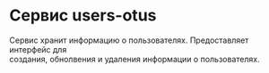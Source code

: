 # Сервис users-otus
Сервис хранит информацию о пользователях. Предоставляет интерфейс для  
создания, обнолвения и удаления информации о пользователях.